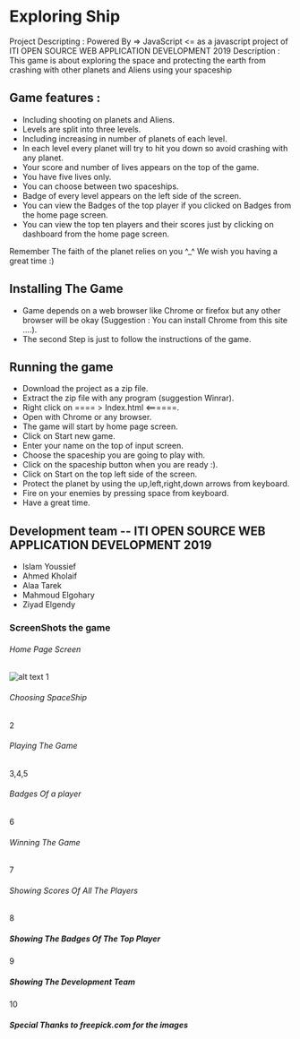 # Exploring Ship
Project Descripting : Powered By => JavaScript <= as a javascript project of ITI OPEN SOURCE WEB APPLICATION DEVELOPMENT 2019 
Description : This game is about exploring the space and protecting the earth from crashing with other planets and Aliens 
using your spaceship 

## Game features :

* Including shooting on planets and Aliens.
* Levels are split into three levels.
* Including increasing in number of planets of each level.
* In each level every planet will try to hit you down so avoid crashing with any planet.
* Your score and number of lives appears on the top of the game.
* You have five lives only.
* You can choose between two spaceships.
* Badge of every level appears on the left side of the screen.
* You can view the Badges of the top player if you clicked on Badges from the home page screen.
* You can view the top ten players and their scores just by clicking on dashboard from the home page screen.

Remember The faith of the planet relies on you ^_^
We wish you having a great time :)

## Installing The Game
* Game depends on a web browser like Chrome or firefox but any other browser will be okay (Suggestion : You can install Chrome from this site ....).
* The second Step is just to follow the instructions of the game.

## Running the game
* Download the project as a zip file.
* Extract the zip file with any program (suggestion Winrar).
* Right click on ==== > Index.html <======.
* Open with Chrome or any browser.
* The game will start by home page screen.
* Click on Start new game.
* Enter your name on the top of input screen.
* Choose the spaceship you are going to play with.
* Click on the spaceship button when you are ready :). 
* Click on Start on the top left side of the screen.
* Protect the planet by using the up,left,right,down arrows from keyboard.
* Fire on your enemies by pressing space from keyboard.
* Have a great time.


## Development team  -- ITI OPEN SOURCE WEB APPLICATION DEVELOPMENT 2019 
 
* Islam Youssief
* Ahmed Kholaif
* Alaa Tarek
* Mahmoud Elgohary
* Ziyad Elgendy


### ScreenShots the game

###### Home Page Screen 
![alt text](https://github.com/Mohamed-awad/game_Zaza_js_ITI/blob/master/screens/interface.jpg)
1

###### Choosing SpaceShip
2

###### Playing The Game
 3,4,5
###### Badges Of a player
6

###### Winning The Game 
7

###### Showing Scores Of All The Players
8

##### Showing The Badges Of The Top Player
9

##### Showing The Development Team
10

##### Special Thanks to freepick.com for the images